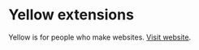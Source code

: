 Yellow extensions
=================
Yellow is for people who make websites. [Visit website](http://datenstrom.se/yellow/).